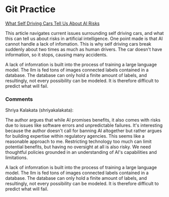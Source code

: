 # Git Practice

[What Self Driving Cars Tell Us About AI Risks](https://spectrum.ieee.org/self-driving-cars-2662494269)

This article navigates current issues surrounding self driving cars, and what this can tell us about risks in artificial intelligence. One point made is that AI cannot handle a lack of infomation. This is why self driving cars break suddenly about two times as much as human drivers. The car doesn't have information, so it stops, causing many accidents.

A lack of infomration is built into the process of training a large language model. The llm is fed tons of images connected labels contained in a database. The database can only hold a finite amount of labels, and resultingly, not every possibility can be modeled. It is therefore difficult to predict what will fail.


### Comments

Shriya Kalakata (shriyakalakata): 

The author argues that while AI promises benefits, it also comes with risks due to issues like software errors and unpredictable failures. It's interesting because the author doesn't call for banning AI altogether but rather argues for building expertise within regulatory agencies. This seems like a reasonable approach to me. Restricting technology too much can limit potential benefits, but having no oversight at all is also risky. We need thoughtful policies grounded in an understanding of AI's capabilities and limitations.

A lack of infomration is built into the process of training a large language model. The llm is fed tons of images connected labels contained in a database. The database can only hold a finite amount of labels, and resultingly, not every possibility can be modeled. It is therefore difficult to predict what will fail.
